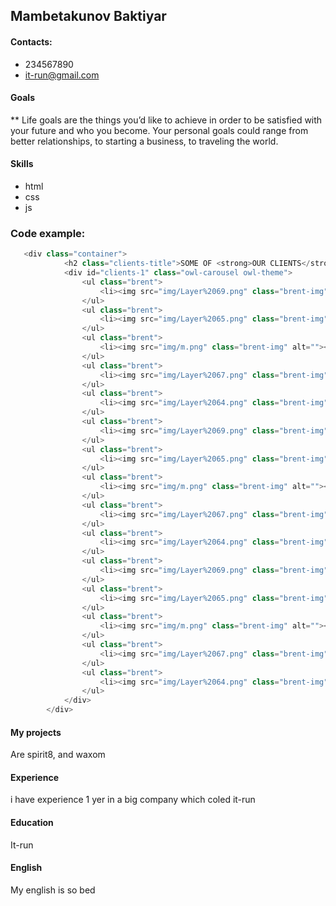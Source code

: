 ## Mambetakunov Baktiyar
#### Contacts:
* 234567890
* it-run@gmail.com
#### Goals
** Life goals are the things you’d like to achieve in order to be satisfied with your future and who you become. Your personal goals could range from better relationships, to starting a business, to traveling the world.
#### Skills
* html
* css
* js
### Code example:
```javascript
   <div class="container">
            <h2 class="clients-title">SOME OF <strong>OUR CLIENTS</strong></h2>
            <div id="clients-1" class="owl-carousel owl-theme">
                <ul class="brent">
                    <li><img src="img/Layer%2069.png" class="brent-img" alt=""></li>
                </ul>
                <ul class="brent">
                    <li><img src="img/Layer%2065.png" class="brent-img" alt=""></li>
                </ul>
                <ul class="brent">
                    <li><img src="img/m.png" class="brent-img" alt=""></li>
                </ul>
                <ul class="brent">
                    <li><img src="img/Layer%2067.png" class="brent-img" alt=""></li>
                </ul>
                <ul class="brent">
                    <li><img src="img/Layer%2064.png" class="brent-img" alt=""></li>
                </ul>
                <ul class="brent">
                    <li><img src="img/Layer%2069.png" class="brent-img" alt=""></li>
                </ul>
                <ul class="brent">
                    <li><img src="img/Layer%2065.png" class="brent-img" alt=""></li>
                </ul>
                <ul class="brent">
                    <li><img src="img/m.png" class="brent-img" alt=""></li>
                </ul>
                <ul class="brent">
                    <li><img src="img/Layer%2067.png" class="brent-img" alt=""></li>
                </ul>
                <ul class="brent">
                    <li><img src="img/Layer%2064.png" class="brent-img" alt=""></li>
                </ul>
                <ul class="brent">
                    <li><img src="img/Layer%2069.png" class="brent-img" alt=""></li>
                </ul>
                <ul class="brent">
                    <li><img src="img/Layer%2065.png" class="brent-img" alt=""></li>
                </ul>
                <ul class="brent">
                    <li><img src="img/m.png" class="brent-img" alt=""></li>
                </ul>
                <ul class="brent">
                    <li><img src="img/Layer%2067.png" class="brent-img" alt=""></li>
                </ul>
                <ul class="brent">
                    <li><img src="img/Layer%2064.png" class="brent-img" alt=""></li>
                </ul>
            </div>
        </div>

```
#### My projects
Are spirit8, and waxom
#### Experience
i have experience 1 yer in a big company which coled it-run
#### Education
It-run
#### English
My english is so bed

